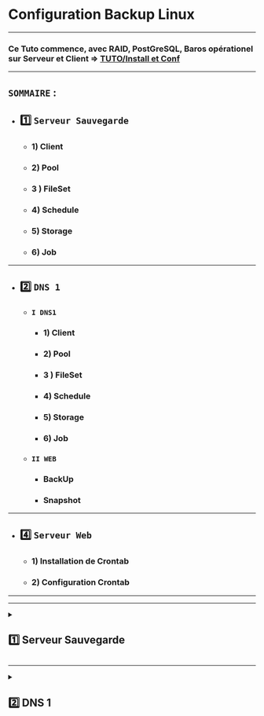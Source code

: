 # Configuration Backup Linux

---

### Ce Tuto commence, avec RAID, PostGreSQL, Baros opérationel sur Serveur et Client  => [TUTO/Install et Conf](https://github.com/NALSED/TUTO/tree/main/PERSO/Bareos)

---

## `SOMMAIRE` : 

* ## 1️⃣ `Serveur Sauvegarde`

   * ### 1) Client

   * ### 2) Pool

   * ### 3 ) FileSet

   * ### 4) Schedule

   * ### 5) Storage

   * ### 6) Job

---

* ## 2️⃣ `DNS 1`

   * ### `I DNS1`
  
      * ### 1) Client

      * ### 2) Pool

      * ### 3 ) FileSet

      * ### 4) Schedule

      * ### 5) Storage

      * ### 6) Job
    

    
    * ### `II WEB`
       * ### BackUp
       * ### Snapshot



---

* ## 4️⃣ `Serveur Web`

    * ### 1) Installation de Crontab
 
    * ### 2) Configuration Crontab
   
 
   
---
---



<details>
<summary>
<h2>
1️⃣ Serveur Sauvegarde
</h2>
</summary>

# IP `192.168.0.141`

### 1) Client /etc/bareos/bareos-dir.d/client/bareos-fd.conf

	Client {
  		Name = bareos-fd
  	Description = "Client resource of the Director itself."
  	Address = localhost
  	Password = "ovLMok3+oAco4yStWjc7IDCdll89/ecfz3vhXEconEoB"          # password for FileDaemon
		}

---

### 2) Pool FULL un par mois /etc/bareos/bareos-dir.d/pool/poolsaveback.conf

    Pool {
  			Name = poolsaveback
  			Pool Type = Backup
  			Recycle = yes
  			AutoPrune = yes

  			Volume Retention = 2 days
  			Maximum Volume Jobs = 1
 		 	Maximum Volumes = 2
  			Label Format = BackupSave-
			}


--- 
### 3 ) FileSet /etc/bareos/bareos-dir.d/fileset/filesaveback.conf

     		 FileSet {
                # Nom du FileSet
                Name = filesaveback


                # A inclure pour la sauvegarde
                Include {

                        Options {

                                # Utilise MD5 pour vérifier les fichiers
                                signature = MD5

                                # Ne met pas à jour l'horodatage des fichiers
                                noatime = yes



                                }

                                File = "/home/sednal/bareos"
                                File = "/etc/bareos"
                                }


                                # exclu de la sauvegarde
                                Exclude {

                                        File = "/etc/bareos/.rndpwd"
                                        File = "/home/sednal/.bash_history"
                                        File = "/home/sednal/.bash_logout"
                                        File = "/home/sednal/.bashrc"
                                        File = "/home/sednal/.local"
                                        File = "/home/sednal/.profile"
                                        File = "/home/sednal/.wget-hsts"
					File = "/home/sednal/SnapshotSave"
                                        }

        }

---

### 4) Schedule /etc/bareos/bareos-dir.d/schedule/schsaveback.conf


		Schedule {
                        Name = schsaveback

                        # Full chaque 1er dimanche du mois
                        Run = Full 1st sun at 12:30

                        # Incrémental les autres dimanches
                        Run = Incremental 2nd-5th sun at 12:30
                        }



---
### 5) Storage /etc/bareos/bareos-dir.d/storage/storsaveback.conf

    Storage {
      Name = storsaveback
      Address = 192.168.0.141                # N.B. Use a fully qualified name here (do not use "localhost" here).
      Password = "ZsjQIPmoToPcOM7NSAXu5R84VyRSsD68osZfCHCdu+D/"
      Device = RAID
      Media Type = File
    }

---

### 6) Job /etc/bareos/bareos-dir.d/job/jobsaveback.conf



		Job {
                Name = jobsaveback
                Type = Backup
                Client = bareos-fd
                FileSet = filesaveback
                Schedule = schsaveback
                Storage = storsaveback
                Pool = poolsaveback
                Messages = Standard
                Priority = 10
                }

</details>

---

<details>
<summary>
<h2>
2️⃣ DNS 1
</h2>
</summary>

## Cette partie contient plusieurs sous-partie, du fait du transferts des Sauvegardes et Snapshot de DNS2 et WEB ers DNS1.
## Ces sous partie seront organisées de la manières suivante :

* ## `I) DNS1` Backup Uniquement , snapshot dispo [ici](https://github.com/NALSED/TUTO/blob/main/PERSO/SAUVEGARDE/SNAPSHOT/Linux.md#ii-sauvegarde-sur-serveur-bareos-3)

* ## `II) WEB`=> BackUp et Snapshot Réalisé ici car les données sont à présente et "Récoltable" par Bareos sur DNS1


<details>
<summary>
<h2>
I) DNS1
</h2>
</summary>

# IP `192.168.0.241`

### Ce Tuto commence après l'intallation du client sur le rasberry-pi voir [ici](https://github.com/NALSED/TUTO/blob/main/PERSO/Bareos/-5-Installation-Client.md#2%EF%B8%8F%E2%83%A3-instalation-client-bareos-linux-1)



### 1) Client /etc/bareos/bareos-dir.d/client/DNS1.conf

      	Client {
        	Name = DNS1
       		Address = 192.168.0.241
        	FDPort = 9102
        	Catalog = MyCatalog
        	Password = "sednal"
        	}


---

### 2) Pool FULL un par mois fev jun et oct  /etc/bareos/bareos-dir.d/pool/pooldns1back.conf

  Pool {
  			Name = pooldns1back
  			Pool Type = Backup
  			Recycle = yes
  			AutoPrune = yes

  			Volume Retention = 2 days
  			Maximum Volume Jobs = 1
 		 	Maximum Volumes = 2
  			Label Format = BackupDnsOne-
			}  


--- 
### 3 ) FileSet /etc/bareos/bareos-dir.d/fileset/filedns1back.conf

     	FileSet {

        # Nom du FileSet
        Name = filedns1back
                # A inclure pour la sauvegarde
                Include {

                        Options {
                        # Ne met pas à jour l'horodatage des fichiers
                        noatime = yes
                        # Utilise MD5 pour vérifier les fichiers
                        signature = MD5

                                }
                                File = /home/sednal
                                }
                # Exclu de la sauvegarde
                Exclude {
                        File = /home/sednal/.wget-hsts
                        File = /home/sednal/.bash_history
                        File = /home/sednal/.profile
                        File = /home/sednal/.bashrc
                        File = /home/sednal/.bash_logout
                        File = /home/sednal/.local
                        File = /home/sednal/.lesshst
                        File = /home/sednal/TotalDNS2
                        File = /home/sednal/SnapshotDNS1
                        File = /home/sednal/TotalWeb
                        }



        }



        }


---

### 4) Schedule /etc/bareos/bareos-dir.d/schedule/schdns1back.conf


		Schedule {
        		Name = schdns1back

        		# Full chaque 1er dimanche du mois de fevrier juin et octobre
       			 Run = Full 1st sun at 12:30 feb
        		 Run = Full 1st sun at 12:30 jun
        		 Run = Full 1st sun at 12:30 oct
       			 }
---
### 5) Storage /etc/bareos/bareos-dir.d/storage/stordns1back.conf

    Storage {
      Name = stordns1back
      Address = 192.168.0.141                # N.B. Use a fully qualified name here (do not use "localhost" here).
      Password = "ZsjQIPmoToPcOM7NSAXu5R84VyRSsD68osZfCHCdu+D/"
      Device = RAID
      Media Type = File
    }


---

### 6) Job /etc/bareos/bareos-dir.d/job/jobdns1back.conf



	Job {
                Name = jobdns1back
                Type = Backup
                Client = DNS1
                FileSet = filedns1back
                Schedule = schdns1back
                Storage = stordns1back
                Pool = pooldns1back
                Messages = Standard
                Priority = 10
                }

</details>

---

<details>
<summary>
<h2>
II) WEB 
</h2>
</summary>

## I) BackUp Web
## II) SnapShot Web

 ---

## `I) BackUp Web`

### 1) Client /etc/bareos/bareos-dir.d/client/dns1.conf

      	Client {
        	Name = DNS1
       		Address = 192.168.0.241
        	FDPort = 9102
        	Catalog = MyCatalog
        	Password = "sednal"
        	}

---

### 2) Pool FULL un par mois fev jun et oct  /etc/bareos/bareos-dir.d/pool/poolwebback.conf

		Pool {
			Name = poolwebback
			Pool Type = Backup
			Recycle = yes
			AutoPrune = yes

			Volume Retention = 2 days
			Maximum Volume Jobs = 1
			Maximum Volumes = 2
			Label Format = BackupWeb-
			}


---

### 3 ) FileSet /etc/bareos/bareos-dir.d/fileset/filewebback.conf

			FileSet {

        			# Nom du FileSet
        			Name = filewebback
                		# A inclure pour la sauvegarde
                		Include {

                        	Options {
                       		# Ne met pas à jour l'horodatage des fichiers
                        	noatime = yes
                        	# Utilise MD5 pour vérifier les fichiers
                        	signature = MD5

                                	}
                                	File = /home/sednal/TotalWeb/BackupWeb
                                	}
                		# Exclu de la sauvegarde
                		Exclude {
                        	File = /home/sednal/.wget-hsts
                        	File = /home/sednal/.bash_history
                        	File = /home/sednal/.profile
                        	File = /home/sednal/.bashrc
                        	File = /home/sednal/.bash_logout
                        	File = /home/sednal/.local
                        	File = /home/sednal/.lesshst
                        	File = /home/sednal/TotalDNS2
                        	File = /home/sednal/TotalWeb/SnapshotWeb
                        	File = /home/sednal/youTube_ads_4_pi-hole
                        	File = /home/sednal/SnapshotDNS1
			  		}



        				}


        		}


---

### 4) Schedule /etc/bareos/bareos-dir.d/schedule/schwebback.conf


		Schedule {
        		Name = schwebback

        		# Full chaque 1er dimanche du mois de fevrier juin et octobre
        		Run = Full 1st sun at 12:40 feb
        		Run = Full 1st sun at 12:40 jun
		        Run = Full 1st sun at 12:40 oct
        		}


---

### 5) Storage /etc/bareos/bareos-dir.d/storage/storwebback.conf

    Storage {
      Name = storwebback
      Address = 192.168.0.141                # N.B. Use a fully qualified name here (do not use "localhost" here).
      Password = "ZsjQIPmoToPcOM7NSAXu5R84VyRSsD68osZfCHCdu+D/"
      Device = RAID
      Media Type = File
    }

---

### 6) Job /etc/bareos/bareos-dir.d/job/jobwebback.conf



	Job {
                Name = jobwebback
                Type = Backup
                Client = DNS1
                FileSet = filedns1snap
                Schedule = schdns1snap
                Storage = stordns1snap
                Pool = pooldns1snap
                Messages = Standard
                Priority = 10
                }

---
---

## `II) SnapShotWeb`

### 1) Client /etc/bareos/bareos-dir.d/client/dns1.conf

      	Client {
        	Name = DNS1
       		Address = 192.168.0.241
        	FDPort = 9102
        	Catalog = MyCatalog
        	Password = "sednal"
        	}

---

### 2) Pool FULL un par mois fev jun et oct  /etc/bareos/bareos-dir.d/pool/poolwebsnap.conf

			Pool {
			Name = poolwebsnap
			Pool Type = Backup
			Recycle = yes
			AutoPrune = yes

			Volume Retention = 2 days
			Maximum Volume Jobs = 1
			Maximum Volumes = 2
			Label Format = SnapWeb-
			}

---

### 3 ) FileSet /etc/bareos/bareos-dir.d/fileset/filewebsnap.conf

			FileSet {

       			 # Nom du FileSet
        		Name = filewebsnap
               		# A inclure pour la sauvegarde
               		 Include {

                        Options {
                        # Ne met pas à jour l'horodatage des fichiers
                        noatime = yes
                        # Utilise MD5 pour vérifier les fichiers
                        signature = MD5

                                }
                                File = /home/sednal/TotalWeb/SnapshotWeb/
                                }
                # Exclu de la sauvegarde
                Exclude {
                        File = /home/sednal/.wget-hsts
                        File = /home/sednal/.bash_history
                        File = /home/sednal/.profile
                        File = /home/sednal/.bashrc
                        File = /home/sednal/.bash_logout
                        File = /home/sednal/.local
                        File = /home/sednal/.lesshst
                        File = /home/sednal/TotalDNS2
                        File = /home/sedna/SnapshotDNS1
                        File = /home/sednal/youTube_ads_4_pi-hole
                        File = /home/sednal/TotalWeb/BackupWeb
                        }



        }



---

### 4) Schedule /etc/bareos/bareos-dir.d/schedule/schwebsnap.conf


		Schedule {
        		Name = schwebsnap

       		 	# Full chaque 1er dimanche du mois de fevrier juin et octobre
        		Run = Full 1st sun at 12:40 feb
        		Run = Full 1st sun at 12:40 jun
        		Run = Full 1st sun at 12:40 oct
        }


---

### 5) Storage /etc/bareos/bareos-dir.d/storage/storwebsnap.conf

    Storage {
      Name = storwebsnap
      Address = 192.168.0.141                # N.B. Use a fully qualified name here (do not use "localhost" here).
      Password = "ZsjQIPmoToPcOM7NSAXu5R84VyRSsD68osZfCHCdu+D/"
      Device = SNAP
      Media Type = File
    }
---

### 6) Job /etc/bareos/bareos-dir.d/job/jobwebsnap.conf



	Job {
                Name = jobwebsnap
                Type = Backup
                Client = DNS1
                FileSet = filewebsnap
                Schedule = schwebsnap
                Storage = storwebsnap
                Pool = poolwebsnap
                Messages = Standard
                Priority = 10
                }




 
</details>



---

<details>
<summary>
<h2>
4️⃣ Serveur Web
</h2>
</summary>

# IP `192.168.0.122`

### Installation
	sudo apt install cron
	crontab -e
![image](https://github.com/user-attachments/assets/3b481e6e-7362-43f9-b919-92d6e9f88d67)

### Choisir l'éditeur => 1
### si erreur
  	select-editor # et changer


---

### 2) Configuration Crontab


### 2.1) Copie des backup
		0 2 1 2,6,10 * cp -r /var/www/html/ /home/sednal/TotalWeb/BackupWeb >> /var/log/backupweb.log 2>&1


### 2.3) Copier sur DNS1
		40 3 1 2,6,10 *  rsync -a /home/sednal/TotalWeb/ sednal@192.168.0.241:/home/sednal/TotalWeb/ >> /var/log/rsynctotalweb.log 2>&1

### 2.4) 📝 FICHIER CRON COMPLET
![image](https://github.com/user-attachments/assets/cf679e0a-c58e-45b5-814f-5e79ed6d815a)



### ⚠️ UN DOSSIER IDENTIQUE A CELUI DE DNS2 DOIT ETRE CREER SUR DNS1
### Sur DNS1
     chown -R sednal:sednal /home/sednal/TotalDNS2
     chmod -R u+rwX /home/sednal/TotalDNS2

### Sans ça les copies Rsync ne fontionnerons pas...

</details>
